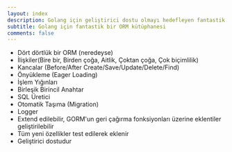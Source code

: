 ```yaml
---
layout: index
description: Golang için geliştirici dostu olmayı hedefleyen fantastik bir ORM kütüphanesi.
subtitle: Golang için fantastik bir ORM kütüphanesi
comments: false
---
```


* <i class="fa fa-arrow-circle-right" aria-hidden="true"></i> Dört dörtlük bir ORM (neredeyse)
* <i class="fa fa-arrow-circle-right" aria-hidden="true"></i> İlişkiler(Bire bir, Birden çoğa, Aitlik, Çoktan çoğa, Çok biçimlilik)
* <i class="fa fa-arrow-circle-right" aria-hidden="true"></i> Kancalar (Before/After Create/Save/Update/Delete/Find)
* <i class="fa fa-arrow-circle-right" aria-hidden="true"></i> Önyükleme (Eager Loading)
* <i class="fa fa-arrow-circle-right" aria-hidden="true"></i> İşlem Yığınları
* <i class="fa fa-arrow-circle-right" aria-hidden="true"></i> Birleşik Birincil Anahtar
* <i class="fa fa-arrow-circle-right" aria-hidden="true"></i> SQL Üretici
* <i class="fa fa-arrow-circle-right" aria-hidden="true"></i> Otomatik Taşıma (Migration)
* <i class="fa fa-arrow-circle-right" aria-hidden="true"></i> Logger
* <i class="fa fa-arrow-circle-right" aria-hidden="true"></i> Extend edilebilir, GORM'un geri çağırma fonksiyonları üzerine eklentiler geliştirilebilir
* <i class="fa fa-arrow-circle-right" aria-hidden="true"></i> Tüm yeni özellikler test edilerek eklenir
* <i class="fa fa-arrow-circle-right" aria-hidden="true"></i> Geliştirici dostudur
